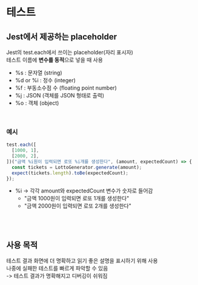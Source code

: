 # 테스트

## Jest에서 제공하는 placeholder

Jest의 test.each에서 쓰이는 placeholder(자리 표시자)  
테스트 이름에 **변수를 동적**으로 넣을 때 사용  

* %s : 문자열 (string)
* %d or %i : 정수 (integer)
* %f : 부동소수점 수 (floating point number)
* %j : JSON (객체를 JSON 형태로 출력)
* %o : 객체 (object)

<br>

### 예시 

```js
test.each([
  [1000, 1],
  [2000, 2],
])("금액 %i원이 입력되면 로또 %i개를 생성한다", (amount, expectedCount) => {
  const tickets = LottoGenerator.generate(amount);
  expect(tickets.length).toBe(expectedCount);
});
```

* %i → 각각 amount와 expectedCount 변수가 숫자로 들어감
  * "금액 1000원이 입력되면 로또 1개를 생성한다"
  * "금액 2000원이 입력되면 로또 2개를 생성한다"

<br><br>

## 사용 목적

테스트 결과 화면에 더 명확하고 읽기 좋은 설명을 표시하기 위해 사용  
나중에 실패한 테스트를 빠르게 파악할 수 있음  
-> 테스트 결과가 명확해지고 디버깅이 쉬워짐 
